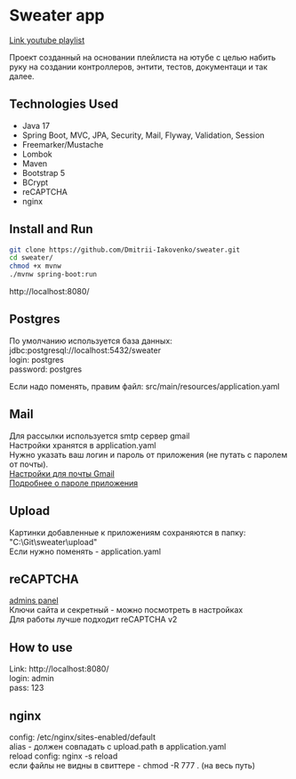 # Sweater app

[Link youtube playlist](https://www.youtube.com/playlist?list=PLU2ftbIeotGoGSEUf54LQH-DgiQPF2XRO)

Проект созданный на основании плейлиста на ютубе с целью набить руку на создании контроллеров, энтити, тестов, 
документаци и так далее.

## Technologies Used
* Java 17
* Spring Boot, MVC, JPA, Security, Mail, Flyway, Validation, Session
* Freemarker/Mustache
* Lombok
* Maven
* Bootstrap 5
* BCrypt
* reCAPTCHA
* nginx

## Install and Run
```bash
git clone https://github.com/Dmitrii-Iakovenko/sweater.git
cd sweater/
chmod +x mvnw
./mvnw spring-boot:run 
```
http://localhost:8080/

## Postgres
По умолчанию используется база данных:  
jdbc:postgresql://localhost:5432/sweater  
login:  postgres  
password:   postgres  

Если надо поменять, правим файл:
src/main/resources/application.yaml

## Mail
Для рассылки используется smtp сервер gmail  
Настройки хранятся в application.yaml  
Нужно указать ваш логин и пароль от приложения (не путать с паролем от почты).  
[Настройки для почты Gmail](https://support.google.com/mail/answer/7104828)  
[Подробнее о пароле приложения](https://support.google.com/accounts/answer/185833)  


## Upload 
Картинки добавленные к приложениям сохраняются в папку:  
"C:\Git\sweater\upload"  
Если нужно поменять - application.yaml

## reCAPTCHA
[admins panel](https://www.google.com/recaptcha/admin)  
Ключи сайта и секретный - можно посмотреть в настройках  
Для работы лучше подходит reCAPTCHA v2  

## How to use
Link: http://localhost:8080/  
login: admin  
pass: 123  

## nginx
config: /etc/nginx/sites-enabled/default  
alias - должен совпадать с upload.path в application.yaml  
reload config: nginx -s reload  
если файлы не видны в свиттере - chmod -R 777 . (на весь путь)  